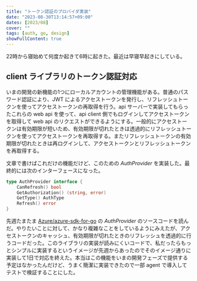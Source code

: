 ```yaml
---
title: "トークン認証のプロバイダ実装"
date: "2023-08-30T13:14:57+09:00"
dates: [2023/08]
cover: ""
tags: [auth, go, design]
showFullContent: true
---
```


22時から寝始めて何度か起きて6時に起きた。最近は早寝早起きにしている。

## client ライブラリのトークン認証対応

いまの開発の新機能の1つにローカルアカウントの管理機能がある。普通のパスワード認証により、JWT によるアクセストークンを発行し、リフレッシュトークンを使ってアクセストークンの再取得を行う。api サーバーで実装してもらったこれらの web api を使って、api client 側でもログインしてアクセストークンを取得して web api のリクエストができるようにする。一般的にアクセストークンは有効期限が短いため、有効期限が切れたときは透過的にリフレッシュトークンを使ってアクセストークンを再取得する。またリフレッシュトークンの有効期限が切れたときは再ログインして、アクセストークンとリフレッシュトークンを再取得する。

文章で書けばこれだけの機能だけど、このための *AuthProvider* を実装した。最終的には次のインターフェースになった。

```go
type AuthProvider interface {
	CanRefresh() bool
	GetAuthorization() (string, error)
	GetType() AuthType
	Refresh() error
}
```

先週たまたま [Azure/azure-sdk-for-go](https://github.com/Azure/azure-sdk-for-go) の *AuthProvider* のソースコードを読んだ。やりたいことに対して、かなり複雑なことをしているようにみえたが、アクセストークンのキャッシュ、有効期限が切れたときのリフレッシュを透過的に行うコードだった。このライブラリの実装が読みにくいコードで、私だったらもっとシンプルに実装するというイメージが先週からあったのでそのイメージ通りに実装して1日で対応を終えた。本当はこの機能をいまの開発フェーズで提供する予定はなかったんだけど、うまく簡潔に実装できたので一部 agent で導入してテストで検証することにした。
